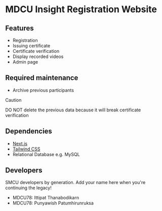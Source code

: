 # MDCU Insight Registration Website 

## Features

- Registration
- Issuing certificate
- Certificate verification
- Display recorded videos
- Admin page

## Required maintenance

- Archive previous participants

> [!CAUTION]
> DO NOT delete the previous data because it will break certificate verification

## Dependencies

- [Next.js](https://nextjs.org/)
- [Tailwind CSS](https://tailwindcss.com/)
- Relational Database e.g. MySQL

## Developers

SMCU developers by generation. Add your name here when you're continuing the legacy!

- MDCU78: Ittipat Thanabodikarn
- MDCU78: Punyawish Patumhirunruksa